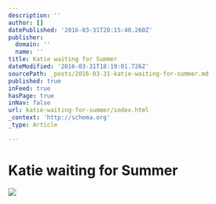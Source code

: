 ```yaml
---
description: ''
author: []
datePublished: '2016-03-31T20:15:40.260Z'
publisher:
  domain: ''
  name: ''
title: Katie waiting for Summer
dateModified: '2016-03-31T18:19:01.726Z'
sourcePath: _posts/2016-03-31-katie-waiting-for-summer.md
published: true
inFeed: true
hasPage: true
inNav: false
url: katie-waiting-for-summer/index.html
_context: 'http://schema.org'
_type: Article

---
```

# Katie waiting for Summer
![](https://the-grid-user-content.s3-us-west-2.amazonaws.com/a70d7d83-1b3b-49d1-aded-3c3feddcbfbf.png)